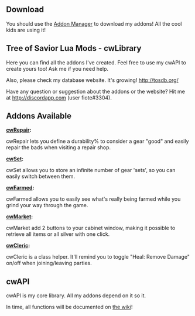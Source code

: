 ## Download ##

You should use the [Addon Manager](https://github.com/Excrulon/Tree-of-Savior-Addon-Manager/releases/latest) to download my addons! All the cool kids are using it!

## Tree of Savior Lua Mods - cwLibrary ##

Here you can find all the addons I've created. Feel free to use my cwAPI to create yours too! Ask me if you need help.

Also, please check my database website. It's growing! http://tosdb.org/

Have any question or suggestion about the addons or the website? Hit me at http://discordapp.com (user fiote#3304).

## Addons Available


<b>[cwRepair](https://github.com/fiote/ToS-Addons/wiki/cwRepair):</b>

cwRepair lets you define a durability% to consider a gear "good" and easily repair the bads when visiting a repair shop.

<b>[cwSet](https://github.com/fiote/ToS-Addons/wiki/cwSet):</b>

cwSet allows you to store an infinite number of gear 'sets', so you can easily switch between them.

<b>[cwFarmed](https://github.com/fiote/ToS-Addons/wiki/cwFarmed):</b>

cwFarmed allows you to easily see what's really being farmed while you grind your way through the game.

<b>[cwMarket](https://github.com/fiote/ToS-Addons/wiki/cwMarket):</b>

cwMarket add 2 buttons to your cabinet window, making it possible to retrieve all items or all silver with one click.

<b>[cwCleric](https://github.com/fiote/ToS-Addons/wiki/cwCleric):</b>

cwCleric is a class helper. It'll remind you to toggle "Heal: Remove Damage" on/off when joining/leaving parties.

## cwAPI

cwAPI is my core library. All my addons depend on it so it.

In time, all functions will be documented on [the wiki](https://github.com/fiote/ToS-Addons/wiki/cwAPI-(core-library))!



